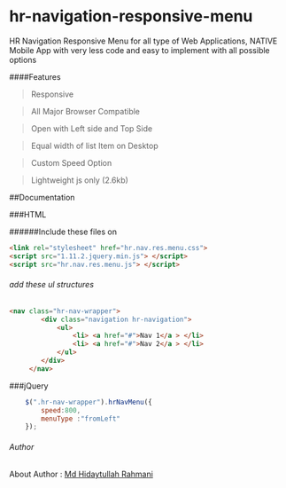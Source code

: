 # hr-navigation-responsive-menu
HR Navigation Responsive Menu for all type of Web Applications, NATIVE Mobile App with very less code and easy to implement with all possible options

####Features

>Responsive

>All Major Browser Compatible

>Open with Left side and Top Side

>Equal width of list Item on Desktop

>Custom Speed Option

>Lightweight js only (2.6kb)

##Documentation

###HTML

######Include these files on <head>
```html
<link rel="stylesheet" href="hr.nav.res.menu.css">
<script src="1.11.2.jquery.min.js"> </script>
<script src="hr.nav.res.menu.js"> </script>
```
###### add these ul structures
```html
<nav class="hr-nav-wrapper">
		<div class="navigation hr-navigation">
			<ul>
				<li> <a href="#">Nav 1</a > </li>
				<li> <a href="#">Nav 2</a > </li>
			</ul>
		</div>
	 </nav>
```
	
###jQuery
```javascript
	$(".hr-nav-wrapper").hrNavMenu({ 
		speed:800, 
		menuType :"fromLeft"
	});
```

###### Author
About Author : [Md Hidaytullah Rahmani](https://www.webtechpie.com)

